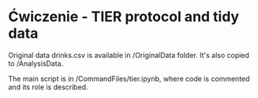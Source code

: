 # Ćwiczenie - TIER protocol and tidy data

Original data drinks.csv is available in /OriginalData folder. It's also copied to /AnalysisData.

The main script is in /CommandFiles/tier.ipynb, where code is commented and its role is described.